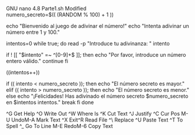   GNU nano 4.8                                              Parte1.sh                                              Modified  
numero_secreto=$(( (RANDOM % 100) + 1 ))

echo "Bienvenido al juego de adivinar el número!"
echo "Intenta adivinar un número entre 1 y 100."

intentos=0
while true; do
    read -p "Introduce tu adivinanza: " intento

    if ! [[ "$intento" =~ ^[0-9]+$ ]]; then
        echo "Por favor, introduce un número entero válido."
        continue
    fi

    ((intentos++))

    if (( intento < numero_secreto )); then
        echo "El número secreto es mayor."
    elif (( intento > numero_secreto )); then
        echo "El número secreto es menor."
    else
        echo "¡Felicidades! Has adivinado el número secreto $numero_secreto en $intentos intentos."
        break
    fi
done










^G Get Help    ^O Write Out   ^W Where Is    ^K Cut Text    ^J Justify     ^C Cur Pos     M-U Undo       M-A Mark Text
^X Exit        ^R Read File   ^\ Replace     ^U Paste Text  ^T To Spell    ^_ Go To Line  M-E Redo       M-6 Copy Text
